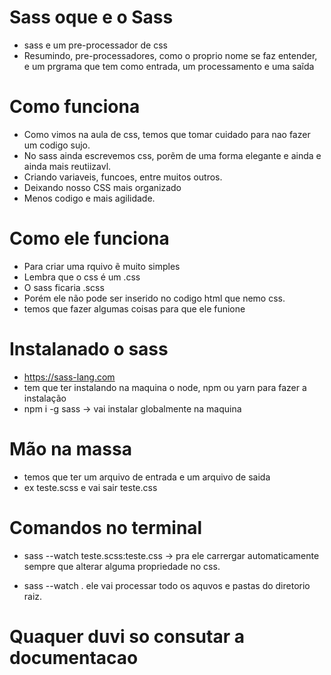 # Sass oque e o Sass 
*  sass e um pre-processador de css
*  Resumindo, pre-processadores, como o proprio nome se faz entender, e um prgrama que tem como entrada, um processamento e uma saĩda

# Como funciona
* Como vimos na aula de css, temos que tomar cuidado para nao fazer um codigo sujo.
* No sass ainda escrevemos css, porẽm de uma forma elegante e ainda e ainda mais reutiizavl.
* Criando variaveis, funcoes, entre muitos outros.
* Deixando nosso CSS mais organizado
* Menos codigo e mais agilidade.

# Como ele funciona 
* Para criar uma rquivo ẽ muito simples
* Lembra que o css é um .css 
* O sass ficaria .scss
* Porém ele não pode ser inserido no codigo html que nemo css.
* temos que fazer algumas coisas para que ele funione

# Instalanado o sass
* https://sass-lang.com
*  tem que ter instalando na maquina o node, npm ou yarn para fazer a instalação
*   npm i -g sass -> vai instalar globalmente na maquina 

# Mão na massa
* temos que ter um arquivo de entrada e um arquivo de saida
* ex teste.scss e vai sair teste.css 

# Comandos no terminal
* sass --watch teste.scss:teste.css -> pra ele carrergar automaticamente sempre que alterar alguma propriedade no css.

* sass --watch . ele vai processar todo os aquvos e pastas do diretorio raiz.

# Quaquer duvi so consutar a documentacao
